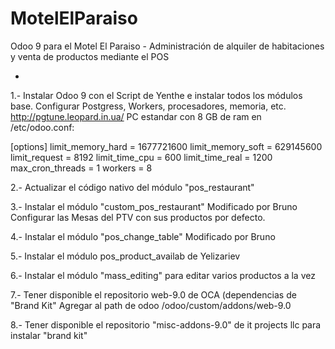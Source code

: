 # MotelElParaiso
Odoo 9 para el Motel El Paraiso - Administración de alquiler de habitaciones y venta de productos mediante el POS 

-

1.- Instalar Odoo 9 con el Script de Yenthe e instalar todos los módulos base.
Configurar Postgress, Workers, procesadores, memoria, etc.
http://pgtune.leopard.in.ua/
PC estandar con 8 GB de ram
en /etc/odoo.conf:

[options]
limit_memory_hard = 1677721600
limit_memory_soft = 629145600
limit_request = 8192
limit_time_cpu = 600
limit_time_real = 1200
max_cron_threads = 1
workers = 8


2.- Actualizar el código nativo del módulo "pos_restaurant"

3.- Instalar el módulo "custom_pos_restaurant" Modificado por Bruno
Configurar las Mesas del PTV con sus productos por defecto.

4.- Instalar el módulo "pos_change_table" Modificado por Bruno

5.- Instalar el módulo pos_product_availab de Yelizariev 

6.- Instalar el módulo "mass_editing" para editar varios productos a la vez

7.- Tener disponible el repositorio web-9.0 de OCA (dependencias de "Brand Kit"
Agregar al path de odoo /odoo/custom/addons/web-9.0

8.- Tener disponible el repositorio "misc-addons-9.0" de it projects llc para instalar "brand kit"
